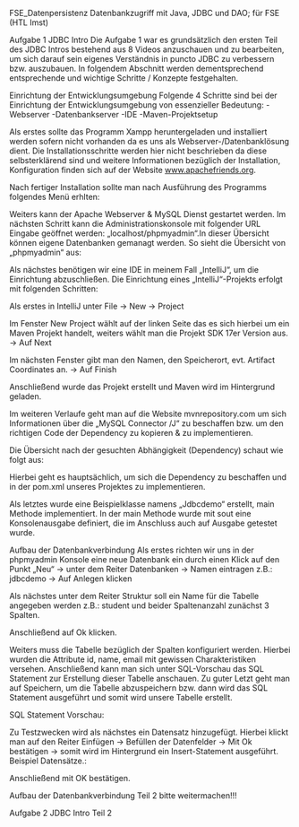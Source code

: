 FSE_Datenpersistenz
Datenbankzugriff mit Java, JDBC und DAO; für FSE (HTL Imst)

Aufgabe 1 JDBC Intro
Die Aufgabe 1 war es grundsätzlich den ersten Teil des JDBC Intros bestehend aus 8 Videos anzuschauen und zu bearbeiten, um sich darauf sein eigenes Verständnis in puncto JDBC zu verbessern bzw. auszubauen. In folgendem Abschnitt werden dementsprechend entsprechende und wichtige Schritte / Konzepte festgehalten.

Einrichtung der Entwicklungsumgebung
Folgende 4 Schritte sind bei der Einrichtung der Entwicklungsumgebung von essenzieller Bedeutung: -Webserver -Datenbankserver -IDE -Maven-Projektsetup

Als erstes sollte das Programm Xampp heruntergeladen und installiert werden sofern nicht vorhanden da es uns als Webserver-/Datenbanklösung dient. Die Installationsschritte werden hier nicht beschrieben da diese selbsterklärend sind und weitere Informationen bezüglich der Installation, Konfiguration finden sich auf der Website www.apachefriends.org.

Nach fertiger Installation sollte man nach Ausführung des Programms folgendes Menü erhlten:



Weiters kann der Apache Webserver & MySQL Dienst gestartet werden. Im nächsten Schritt kann die Administrationskonsole mit folgender URL Eingabe geöffnet werden: „localhost/phpmyadmin“.In dieser Übersicht können eigene Datenbanken gemanagt werden. So sieht die Übersicht von „phpmyadmin“ aus:



Als nächstes benötigen wir eine IDE in meinem Fall „IntelliJ“, um die Einrichtung abzuschließen. Die Einrichtung eines „IntelliJ“-Projekts erfolgt mit folgenden Schritten:

Als erstes in IntelliJ unter File -> New -> Project


Im Fenster New Project wählt auf der linken Seite das es sich hierbei um ein Maven Projekt handelt, weiters wählt man die Projekt SDK 17er Version aus. -> Auf Next


Im nächsten Fenster gibt man den Namen, den Speicherort, evt. Artifact Coordinates an. -> Auf Finish


Anschließend wurde das Projekt erstellt und Maven wird im Hintergrund geladen.


Im weiteren Verlaufe geht man auf die Website mvnrepository.com um sich Informationen über die „MySQL Connector /J“ zu beschaffen bzw. um den richtigen Code der Dependency zu kopieren & zu implementieren.

Die Übersicht nach der gesuchten Abhängigkeit (Dependency) schaut wie folgt aus:



Hierbei geht es hauptsächlich, um sich die Dependency zu beschaffen und in der pom.xml unseres Projektes zu implementieren.

Als letztes wurde eine Beispielklasse namens „Jdbcdemo“ erstellt, main Methode implementiert. In der main Methode wurde mit sout eine Konsolenausgabe definiert, die im Anschluss auch auf Ausgabe getestet wurde.



Aufbau der Datenbankverbindung
Als erstes richten wir uns in der phpmyadmin Konsole eine neue Datenbank ein durch einen Klick auf den Punkt „Neu“ -> unter dem Reiter Datenbanken -> Namen eintragen z.B.: jdbcdemo -> Auf Anlegen klicken



Als nächstes unter dem Reiter Struktur soll ein Name für die Tabelle angegeben werden z.B.: student und beider Spaltenanzahl zunächst 3 Spalten.



Anschließend auf Ok klicken.

Weiters muss die Tabelle bezüglich der Spalten konfiguriert werden. Hierbei wurden die Attribute id, name, email mit gewissen Charakteristiken versehen. Anschließend kann man sich unter SQL-Vorschau das SQL Statement zur Erstellung dieser Tabelle anschauen. Zu guter Letzt geht man auf Speichern, um die Tabelle abzuspeichern bzw. dann wird das SQL Statement ausgeführt und somit wird unsere Tabelle erstellt.



SQL Statement Vorschau:



Zu Testzwecken wird als nächstes ein Datensatz hinzugefügt. Hierbei klickt man auf den Reiter Einfügen -> Befüllen der Datenfelder -> Mit Ok bestätigen -> somit wird im Hintergrund ein Insert-Statement ausgeführt. Beispiel Datensätze.:





Anschließend mit OK bestätigen.

Aufbau der Datenbankverbindung Teil 2
bitte weitermachen!!!

Aufgabe 2 JDBC Intro Teil 2
